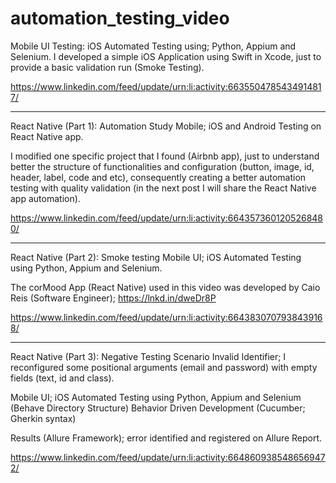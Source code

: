 # automation_testing_video


Mobile UI Testing:
iOS Automated Testing using; Python, Appium and Selenium.
I developed a simple iOS Application using Swift in Xcode, just to provide a basic validation run (Smoke Testing).

https://www.linkedin.com/feed/update/urn:li:activity:6635504785434914817/


-------------------------------


React Native (Part 1): Automation Study
Mobile; iOS and Android Testing on React Native app.

I modified one specific project that I found (Airbnb app), just to understand better the structure of functionalities and configuration (button, image, id, header, label, code and etc), consequently creating a better automation testing with quality validation (in the next post I will share the React Native app automation).

https://www.linkedin.com/feed/update/urn:li:activity:6643573601205268480/


-------------------------------


React Native (Part 2): Smoke testing 
Mobile UI; iOS Automated Testing using Python, Appium and Selenium.

The corMood App (React Native) used in this video was developed by Caio Reis (Software Engineer); https://lnkd.in/dweDr8P 

https://www.linkedin.com/feed/update/urn:li:activity:6643830707938439168/


-------------------------------


React Native (Part 3): Negative Testing Scenario
Invalid Identifier; I reconfigured some positional arguments (email and password) with empty fields (text, id and class). 

Mobile UI; iOS Automated Testing using Python, Appium and Selenium (Behave Directory Structure)
Behavior Driven Development (Cucumber; Gherkin syntax)

Results (Allure Framework); error identified and registered on Allure Report.

https://www.linkedin.com/feed/update/urn:li:activity:6648609385486569472/




